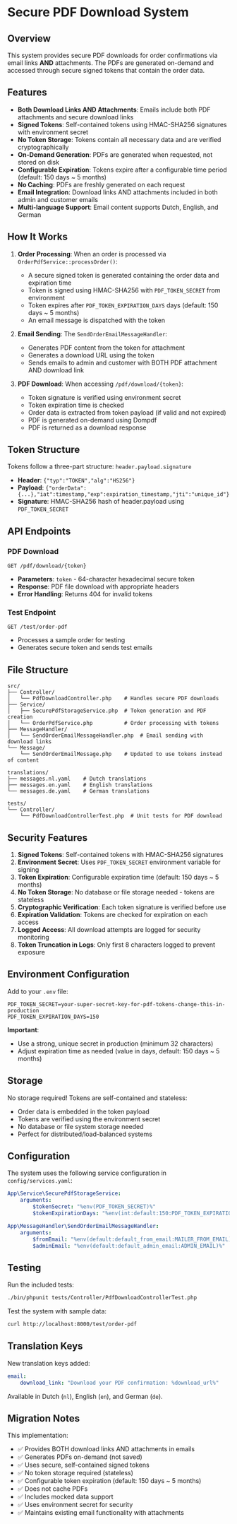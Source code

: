 # Secure PDF Download System

## Overview

This system provides secure PDF downloads for order confirmations via email links **AND** attachments. The PDFs are generated on-demand and accessed through secure signed tokens that contain the order data.

## Features

-   **Both Download Links AND Attachments**: Emails include both PDF attachments and secure download links
-   **Signed Tokens**: Self-contained tokens using HMAC-SHA256 signatures with environment secret
-   **No Token Storage**: Tokens contain all necessary data and are verified cryptographically
-   **On-Demand Generation**: PDFs are generated when requested, not stored on disk
-   **Configurable Expiration**: Tokens expire after a configurable time period (default: 150 days ~ 5 months)
-   **No Caching**: PDFs are freshly generated on each request
-   **Email Integration**: Download links AND attachments included in both admin and customer emails
-   **Multi-language Support**: Email content supports Dutch, English, and German

## How It Works

1. **Order Processing**: When an order is processed via `OrderPdfService::processOrder()`:

    - A secure signed token is generated containing the order data and expiration time
    - Token is signed using HMAC-SHA256 with `PDF_TOKEN_SECRET` from environment
    - Token expires after `PDF_TOKEN_EXPIRATION_DAYS` days (default: 150 days ~ 5 months)
    - An email message is dispatched with the token

2. **Email Sending**: The `SendOrderEmailMessageHandler`:

    - Generates PDF content from the token for attachment
    - Generates a download URL using the token
    - Sends emails to admin and customer with BOTH PDF attachment AND download link

3. **PDF Download**: When accessing `/pdf/download/{token}`:
    - Token signature is verified using environment secret
    - Token expiration time is checked
    - Order data is extracted from token payload (if valid and not expired)
    - PDF is generated on-demand using Dompdf
    - PDF is returned as a download response

## Token Structure

Tokens follow a three-part structure: `header.payload.signature`

-   **Header**: `{"typ":"TOKEN","alg":"HS256"}`
-   **Payload**: `{"orderData":{...},"iat":timestamp,"exp":expiration_timestamp,"jti":"unique_id"}`
-   **Signature**: HMAC-SHA256 hash of header.payload using `PDF_TOKEN_SECRET`

## API Endpoints

### PDF Download

```
GET /pdf/download/{token}
```

-   **Parameters**: `token` - 64-character hexadecimal secure token
-   **Response**: PDF file download with appropriate headers
-   **Error Handling**: Returns 404 for invalid tokens

### Test Endpoint

```
GET /test/order-pdf
```

-   Processes a sample order for testing
-   Generates secure token and sends test emails

## File Structure

```
src/
├── Controller/
│   └── PdfDownloadController.php    # Handles secure PDF downloads
├── Service/
│   ├── SecurePdfStorageService.php  # Token generation and PDF creation
│   └── OrderPdfService.php          # Order processing with tokens
├── MessageHandler/
│   └── SendOrderEmailMessageHandler.php  # Email sending with download links
└── Message/
    └── SendOrderEmailMessage.php    # Updated to use tokens instead of content

translations/
├── messages.nl.yaml    # Dutch translations
├── messages.en.yaml    # English translations
└── messages.de.yaml    # German translations

tests/
└── Controller/
    └── PdfDownloadControllerTest.php  # Unit tests for PDF download
```

## Security Features

1. **Signed Tokens**: Self-contained tokens with HMAC-SHA256 signatures
2. **Environment Secret**: Uses `PDF_TOKEN_SECRET` environment variable for signing
3. **Token Expiration**: Configurable expiration time (default: 150 days ~ 5 months)
4. **No Token Storage**: No database or file storage needed - tokens are stateless
5. **Cryptographic Verification**: Each token signature is verified before use
6. **Expiration Validation**: Tokens are checked for expiration on each access
7. **Logged Access**: All download attempts are logged for security monitoring
8. **Token Truncation in Logs**: Only first 8 characters logged to prevent exposure

## Environment Configuration

Add to your `.env` file:

```env
PDF_TOKEN_SECRET=your-super-secret-key-for-pdf-tokens-change-this-in-production
PDF_TOKEN_EXPIRATION_DAYS=150
```

**Important**:

-   Use a strong, unique secret in production (minimum 32 characters)
-   Adjust expiration time as needed (value in days, default: 150 days ~ 5 months)

## Storage

No storage required! Tokens are self-contained and stateless:

-   Order data is embedded in the token payload
-   Tokens are verified using the environment secret
-   No database or file system storage needed
-   Perfect for distributed/load-balanced systems

## Configuration

The system uses the following service configuration in `config/services.yaml`:

```yaml
App\Service\SecurePdfStorageService:
    arguments:
        $tokenSecret: "%env(PDF_TOKEN_SECRET)%"
        $tokenExpirationDays: "%env(int:default:150:PDF_TOKEN_EXPIRATION_DAYS)%"

App\MessageHandler\SendOrderEmailMessageHandler:
    arguments:
        $fromEmail: "%env(default:default_from_email:MAILER_FROM_EMAIL)%"
        $adminEmail: "%env(default:default_admin_email:ADMIN_EMAIL)%"
```

## Testing

Run the included tests:

```bash
./bin/phpunit tests/Controller/PdfDownloadControllerTest.php
```

Test the system with sample data:

```bash
curl http://localhost:8000/test/order-pdf
```

## Translation Keys

New translation keys added:

```yaml
email:
    download_link: "Download your PDF confirmation: %download_url%"
```

Available in Dutch (`nl`), English (`en`), and German (`de`).

## Migration Notes

This implementation:

-   ✅ Provides BOTH download links AND attachments in emails
-   ✅ Generates PDFs on-demand (not saved)
-   ✅ Uses secure, self-contained signed tokens
-   ✅ No token storage required (stateless)
-   ✅ Configurable token expiration (default: 150 days ~ 5 months)
-   ✅ Does not cache PDFs
-   ✅ Includes mocked data support
-   ✅ Uses environment secret for security
-   ✅ Maintains existing email functionality with attachments
